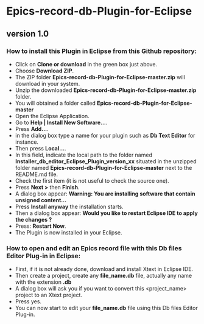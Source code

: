 # Epics-record-db-Plugin-for-Eclipse

## version 1.0

### How to install this Plugin in Eclipse from this Github repository:

- Click on **Clone or download** in the green box just above.
- Choose **Download ZIP**.
- The ZIP folder **Epics-record-db-Plugin-for-Eclipse-master.zip** will download in your system.
- Unzip the downloaded **Epics-record-db-Plugin-for-Eclipse-master.zip** folder.
- You will obtained a folder called **Epics-record-db-Plugin-for-Eclipse-master**
- Open the Eclipse Application.
- Go to **Help | Install New Software...**.
- Press **Add...**.
- in the dialog box type a name for your plugin such as **Db Text Editor** for instance.
- Then press **Local...**.
- In this field, indicate the local path to the folder named **Installer_db_editor_Eclipse_Plugin_version_xx**
situated in the unzipped folder named **Epics-record-db-Plugin-for-Eclipse-master** next to the README.md file.
- Check the first item (it is not useful to check the source one).
- Press **Next >** then **Finish**.
- A dialog box appear: **Warning: You are installing software that contain unsigned content...**
- Press **Install anyway** the installation starts.
- Then a dialog box appear: **Would you like to restart Eclipse IDE to apply the changes ?**
- Press: **Restart Now**.
- The Plugin is now installed in your Eclipse.

### How to open and edit an Epics record file with this Db files Editor Plug-in in Eclipse:

- First, if it is not already done, download and install Xtext in Eclipse IDE.
- Then create a project, create any **file_name.db** file, actually any name with the extension **.db**
- A dialog box will ask you if you want to convert this <project_name> project to an Xtext project.
- Press yes.
- You can now start to edit your **file_name.db** file using this Db files Editor Plug-in.
